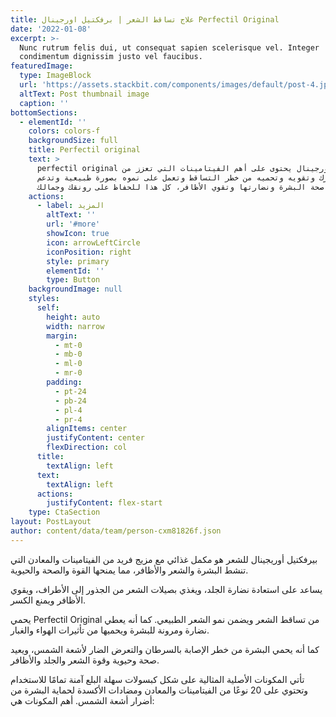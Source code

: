 ```yaml
---
title: علاج تساقط الشعر | برفكتيل اورجينال Perfectil Original
date: '2022-01-08'
excerpt: >-
  Nunc rutrum felis dui, ut consequat sapien scelerisque vel. Integer
  condimentum dignissim justo vel faucibus.
featuredImage:
  type: ImageBlock
  url: 'https://assets.stackbit.com/components/images/default/post-4.jpeg'
  altText: Post thumbnail image
  caption: ''
bottomSections:
  - elementId: ''
    colors: colors-f
    backgroundSize: full
    title: Perfectil original
    text: >
      perfectil original برفكتيل اورجينال يحتوى على أهم الفيتامينات التي تعزز من
      صحة شعرك وتقويه وتحميه من خطر التساقط وتعمل على نموه بصورة طبيعية وتدعم
      صحة البشرة ونضارتها وتقوي الأظافر، كل هذا للحفاظ على رونقك وجمالك.
    actions:
      - label: المزيد
        altText: ''
        url: '#more'
        showIcon: true
        icon: arrowLeftCircle
        iconPosition: right
        style: primary
        elementId: ''
        type: Button
    backgroundImage: null
    styles:
      self:
        height: auto
        width: narrow
        margin:
          - mt-0
          - mb-0
          - ml-0
          - mr-0
        padding:
          - pt-24
          - pb-24
          - pl-4
          - pr-4
        alignItems: center
        justifyContent: center
        flexDirection: col
      title:
        textAlign: left
      text:
        textAlign: left
      actions:
        justifyContent: flex-start
    type: CtaSection
layout: PostLayout
author: content/data/team/person-cxm81826f.json
---
```

بيرفكتيل أوريجينال للشعر هو مكمل غذائي مع مزيج فريد من الفيتامينات والمعادن التي تنشط البشرة والشعر والأظافر، مما يمنحها القوة والصحة والحيوية. 

يساعد على استعادة نضارة الجلد، ويغذي بصيلات الشعر من الجذور إلى الأطراف، ويقوي الأظافر ويمنع الكسر.

 يحمي Perfectil Original من تساقط الشعر ويضمن نمو الشعر الطبيعي. كما أنه يعطي نضارة ومرونة للبشرة ويحميها من تأثيرات الهواء والغبار. 

كما أنه يحمي البشرة من خطر الإصابة بالسرطان والتعرض الضار لأشعة الشمس، ويعيد صحة وحيوية وقوة الشعر والجلد والأظافر.

 تأتي المكونات الأصلية المثالية على شكل كبسولات سهلة البلع آمنة تمامًا للاستخدام وتحتوي على 20 نوعًا من الفيتامينات والمعادن ومضادات الأكسدة لحماية البشرة من أضرار أشعة الشمس. أهم المكونات هي:
